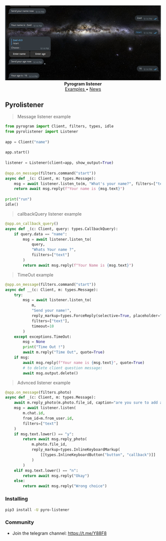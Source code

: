 <p align="center">
    <a href="https://github.com/x72x/pyro-listener/">
        <img src="https://raw.githubusercontent.com/x72x/pyro-listener/main/assest/Screenshot%202023-09-14%20212426.png" alt="pyro-listener" width="">
    </a>
    <br>
    <b>Pyrogram listener</b>
    <br>
    <a href="https://github.com/x72x/pyro-listener/tree/main/examples">
        Examples
    </a>
    •
    <a href="https://t.me/Y88F8">
        News
    </a>
</p>

## Pyrolistener

> Message listener example

``` python
from pyrogram import Client, filters, types, idle
from pyrolistener import Listener

app = Client("name")

app.start()

listener = Listener(client=app, show_output=True)

@app.on_message(filters.command("start"))
async def _(c: Client, m: types.Message):
    msg = await listener.listen_to(m, "What's your name?", filters=["text"])
    return await msg.reply(f"Your name is {msg.text}")

print("run")
idle()
```

> callbackQuery listener example
```python
@app.on_callback_query()
async def _(c: Client, query: types.CallbackQuery):
    if query.data == "name":
        msg = await listener.listen_to(
            query,
            "Whats Your name ?",
            fiilters=["text"]
        )
        return await msg.reply(f"Your Name is {msg.text}")
```

> TimeOut example
```python
@app.on_message(filters.command("start"))
async def __(c: Client, m: types.Message):
    try:
        msg = await listener.listen_to(
            m,
            "Send your name!",
            reply_markup=types.ForceReply(selective=True, placeholder="Your name"),
            filters=["text"],
            timeout=10
        )
    except exceptions.TimeOut:
        msg = None
        print("Time Out !")
        await m.reply("Time Out", quote=True)
    if msg:
        await msg.reply(f"Your name is {msg.text}", quote=True)
        # to delete client question message:
        await msg.output.delete()
```

> Advnced listener example
```python
@app.on_message(filters.photo)
async def _(c: Client, m: types.Message):
    await m.reply_photo(m.photo.file_id, caption="are you sure to add an button to the photo? send Y/N")
    msg = await listener.listen(
        m.chat.id,
        from_id=m.from_user.id,
        filters=["text"]
    )
    if msg.text.lower() == "y":
        return await msg.reply_photo(
            m.photo.file_id,
            reply_markup=types.InlineKeyboardMarkup(
                [[types.InlineKeyboardButton("button", "callback")]]
            )
        )
    elif msg.text.lower() == "n":
        return await msg.reply("Okay")
    else:
        return await msg.reply("Wrong choice")
```

### Installing

``` bash
pip3 install -U pyro-listener
```

### Community

- Join the telegram channel: https://t.me/Y88F8
